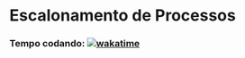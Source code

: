 # Escalonamento de Processos

### Tempo codando: [![wakatime](https://wakatime.com/badge/user/d7827dc4-ebb9-4e8b-9941-d7c602e4b639/project/fffbf56a-b5f7-489c-a64a-c98dc1416304.svg)](https://wakatime.com/badge/user/d7827dc4-ebb9-4e8b-9941-d7c602e4b639/project/fffbf56a-b5f7-489c-a64a-c98dc1416304)